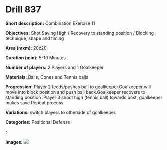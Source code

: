 # Drill 837

**Short description:**
Combination Exercise 11

**Objectives:**
Shot Saving High / Recovery to standing position / Blocking technique, shape and timing

**Area (mxm):**
20x20

**Duration (min):**
5-10 Minutes

**Number of players:**
2 Players and 1 Goalkeeper

**Materials:**
Balls, Cones and Tennis balls

**Progression:**
Player 2 feeds/pushes ball to goalkeeper.Goalkeeper will move into block position and push ball back.Goalkeeper recovers to standing position .Player 3 shoot high (tennis ball) towards post, goalkeeper makes save.Repeat process.

**Variations:**
switch players to otherside of goalkeeper.

**Categories:**
Positional Defense

**:**


**Images:**
![](https://www.coachingfutsal.com/\images\5a8a98d9008925b4928ef181ef3c7a4bc3068591f05d01b131794f0c4bbe19301f585f2092b798a9fe91166399ac1eb6e4590e8d940742c31c027fa7dd327a8b5045e365b5d7b.png)

